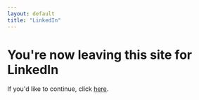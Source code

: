 ```yaml
---
layout: default
title: "LinkedIn"
---
```


<div class="page">
  <h1 class="page-title">You're now leaving this site for LinkedIn</h1>
  <p class="lead">If you'd like to continue, click <a href="https://linkedin.com/in/neilghugare" rel="noopener noreferrer">here</a>.</p>
</div>